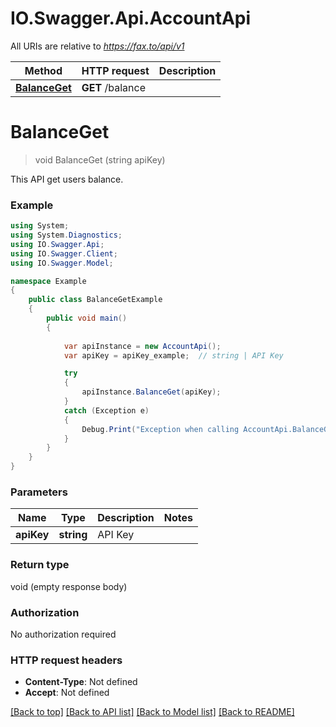 # IO.Swagger.Api.AccountApi

All URIs are relative to *https://fax.to/api/v1*

Method | HTTP request | Description
------------- | ------------- | -------------
[**BalanceGet**](AccountApi.md#balanceget) | **GET** /balance | 


<a name="balanceget"></a>
# **BalanceGet**
> void BalanceGet (string apiKey)



This API get users balance. 

### Example
```csharp
using System;
using System.Diagnostics;
using IO.Swagger.Api;
using IO.Swagger.Client;
using IO.Swagger.Model;

namespace Example
{
    public class BalanceGetExample
    {
        public void main()
        {
            
            var apiInstance = new AccountApi();
            var apiKey = apiKey_example;  // string | API Key

            try
            {
                apiInstance.BalanceGet(apiKey);
            }
            catch (Exception e)
            {
                Debug.Print("Exception when calling AccountApi.BalanceGet: " + e.Message );
            }
        }
    }
}
```

### Parameters

Name | Type | Description  | Notes
------------- | ------------- | ------------- | -------------
 **apiKey** | **string**| API Key | 

### Return type

void (empty response body)

### Authorization

No authorization required

### HTTP request headers

 - **Content-Type**: Not defined
 - **Accept**: Not defined

[[Back to top]](#) [[Back to API list]](../README.md#documentation-for-api-endpoints) [[Back to Model list]](../README.md#documentation-for-models) [[Back to README]](../README.md)

